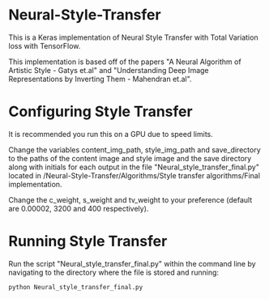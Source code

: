 # Neural-Style-Transfer

This is a Keras implementation of Neural Style Transfer with Total Variation loss with TensorFlow. 

This implementation is based off of the papers "A Neural Algorithm of Artistic Style - Gatys et.al" and "Understanding Deep Image Representations by Inverting Them - Mahendran et.al".

# Configuring Style Transfer

It is recommended you run this on a GPU due to speed limits.

Change the variables content_img_path, style_img_path and save_directory to the paths of the content image and style image and the save directory along with initials for each output in the file "Neural_style_transfer_final.py" located in /Neural-Style-Transfer/Algorithms/Style transfer algorithms/Final implementation.

Change the c_weight, s_weight and tv_weight to your preference (default are 0.00002, 3200 and 400 respectively).

# Running Style Transfer

Run the script "Neural_style_transfer_final.py" within the command line by navigating to the directory where the file is stored and running:

```
python Neural_style_transfer_final.py
```
